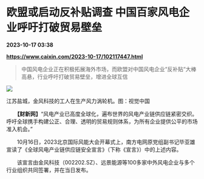 # 欧盟或启动反补贴调查 中国百家风电企业呼吁打破贸易壁垒

**2023-10-17 03:38**

**https://www.caixin.com/2023-10-17/102117447.html**

> 中国风电企业正在积极拓展海外市场，而欧盟对中国风电企业“反补贴“大棒高悬，行业呼吁打破贸易壁垒，增进全球互信

  

![](https://img.caixin.com/2023-10-17/169751272848676_840_560.jpg)

江苏盐城，金风科技的工人在生产风力涡轮机。图：视觉中国

  

　　**【财新网】**“风电产业已高度全球化，遍布世界的风电产业链供应链紧密交织。呼吁全球携手构建公正、合理、透明的贸易规则体系，为所有企业提供公平的市场准入机会。”

　　10月16日，2023北京国际风能大会开幕式上，南方电网原党组副书记毕亚雄宣读了《全球风电产业链供应链安全宣言》（下称《宣言》）中的上述内容。

　　该宣言由金风科技（002202.SZ）、远景能源等100多家中外风电企业与多个行业组织共同签署，并在当日发布。
